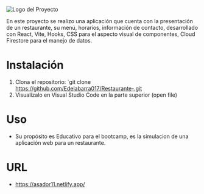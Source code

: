 ![Logo del Proyecto](https://github.com/Edelabarra017/Restaurante-/assets/146544229/e57012be-0ab1-429e-997f-428b408c7028)

En este proyecto se realizo una aplicación que cuenta con la presentación de un restaurante, su menú, horarios, información de contacto, desarrollado con React, Vite, Hooks, CSS para el aspecto visual de componentes, Cloud Firestore para el manejo de datos. 


# Instalación

1. Clona el repositorio: `git clone https://github.com/Edelabarra017/Restaurante-.git 
2. Visualízalo en Visual Studio Code en la parte superior (open file)


# Uso

- Su propósito es Educativo para el bootcamp, es la simulacion de una aplicación web para un restaurante.


 # URL 

- https://asador11.netlify.app/
